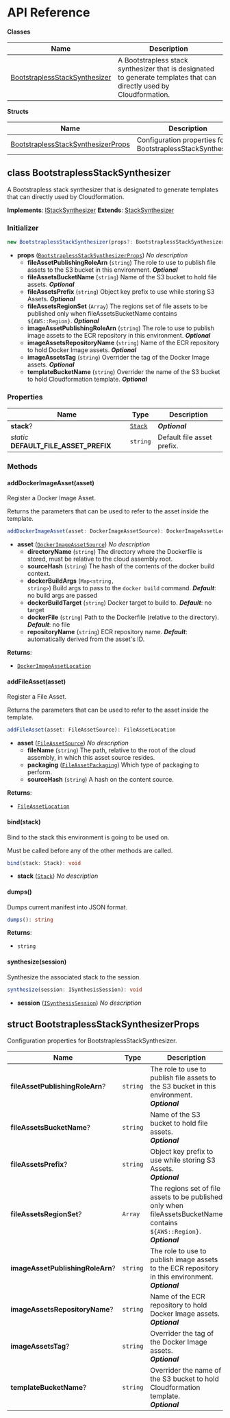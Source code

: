 # API Reference

**Classes**

Name|Description
----|-----------
[BootstraplessStackSynthesizer](#cdk-bootstrapless-synthesizer-bootstraplessstacksynthesizer)|A Bootstrapless stack synthesizer that is designated to generate templates that can directly used by Cloudformation.


**Structs**

Name|Description
----|-----------
[BootstraplessStackSynthesizerProps](#cdk-bootstrapless-synthesizer-bootstraplessstacksynthesizerprops)|Configuration properties for BootstraplessStackSynthesizer.



## class BootstraplessStackSynthesizer  <a id="cdk-bootstrapless-synthesizer-bootstraplessstacksynthesizer"></a>

A Bootstrapless stack synthesizer that is designated to generate templates that can directly used by Cloudformation.

__Implements__: [IStackSynthesizer](#aws-cdk-core-istacksynthesizer)
__Extends__: [StackSynthesizer](#aws-cdk-core-stacksynthesizer)

### Initializer




```ts
new BootstraplessStackSynthesizer(props?: BootstraplessStackSynthesizerProps)
```

* **props** (<code>[BootstraplessStackSynthesizerProps](#cdk-bootstrapless-synthesizer-bootstraplessstacksynthesizerprops)</code>)  *No description*
  * **fileAssetPublishingRoleArn** (<code>string</code>)  The role to use to publish file assets to the S3 bucket in this environment. __*Optional*__
  * **fileAssetsBucketName** (<code>string</code>)  Name of the S3 bucket to hold file assets. __*Optional*__
  * **fileAssetsPrefix** (<code>string</code>)  Object key prefix to use while storing S3 Assets. __*Optional*__
  * **fileAssetsRegionSet** (<code>Array<string></code>)  The regions set of file assets to be published only when fileAssetsBucketName contains `${AWS::Region}`. __*Optional*__
  * **imageAssetPublishingRoleArn** (<code>string</code>)  The role to use to publish image assets to the ECR repository in this environment. __*Optional*__
  * **imageAssetsRepositoryName** (<code>string</code>)  Name of the ECR repository to hold Docker Image assets. __*Optional*__
  * **imageAssetsTag** (<code>string</code>)  Overrider the tag of the Docker Image assets. __*Optional*__
  * **templateBucketName** (<code>string</code>)  Overrider the name of the S3 bucket to hold Cloudformation template. __*Optional*__



### Properties


Name | Type | Description 
-----|------|-------------
**stack**? | <code>[Stack](#aws-cdk-core-stack)</code> | __*Optional*__
*static* **DEFAULT_FILE_ASSET_PREFIX** | <code>string</code> | Default file asset prefix.

### Methods


#### addDockerImageAsset(asset) <a id="cdk-bootstrapless-synthesizer-bootstraplessstacksynthesizer-adddockerimageasset"></a>

Register a Docker Image Asset.

Returns the parameters that can be used to refer to the asset inside the template.

```ts
addDockerImageAsset(asset: DockerImageAssetSource): DockerImageAssetLocation
```

* **asset** (<code>[DockerImageAssetSource](#aws-cdk-core-dockerimageassetsource)</code>)  *No description*
  * **directoryName** (<code>string</code>)  The directory where the Dockerfile is stored, must be relative to the cloud assembly root. 
  * **sourceHash** (<code>string</code>)  The hash of the contents of the docker build context. 
  * **dockerBuildArgs** (<code>Map<string, string></code>)  Build args to pass to the `docker build` command. __*Default*__: no build args are passed
  * **dockerBuildTarget** (<code>string</code>)  Docker target to build to. __*Default*__: no target
  * **dockerFile** (<code>string</code>)  Path to the Dockerfile (relative to the directory). __*Default*__: no file
  * **repositoryName** (<code>string</code>)  ECR repository name. __*Default*__: automatically derived from the asset's ID.

__Returns__:
* <code>[DockerImageAssetLocation](#aws-cdk-core-dockerimageassetlocation)</code>

#### addFileAsset(asset) <a id="cdk-bootstrapless-synthesizer-bootstraplessstacksynthesizer-addfileasset"></a>

Register a File Asset.

Returns the parameters that can be used to refer to the asset inside the template.

```ts
addFileAsset(asset: FileAssetSource): FileAssetLocation
```

* **asset** (<code>[FileAssetSource](#aws-cdk-core-fileassetsource)</code>)  *No description*
  * **fileName** (<code>string</code>)  The path, relative to the root of the cloud assembly, in which this asset source resides. 
  * **packaging** (<code>[FileAssetPackaging](#aws-cdk-core-fileassetpackaging)</code>)  Which type of packaging to perform. 
  * **sourceHash** (<code>string</code>)  A hash on the content source. 

__Returns__:
* <code>[FileAssetLocation](#aws-cdk-core-fileassetlocation)</code>

#### bind(stack) <a id="cdk-bootstrapless-synthesizer-bootstraplessstacksynthesizer-bind"></a>

Bind to the stack this environment is going to be used on.

Must be called before any of the other methods are called.

```ts
bind(stack: Stack): void
```

* **stack** (<code>[Stack](#aws-cdk-core-stack)</code>)  *No description*




#### dumps() <a id="cdk-bootstrapless-synthesizer-bootstraplessstacksynthesizer-dumps"></a>

Dumps current manifest into JSON format.

```ts
dumps(): string
```


__Returns__:
* <code>string</code>

#### synthesize(session) <a id="cdk-bootstrapless-synthesizer-bootstraplessstacksynthesizer-synthesize"></a>

Synthesize the associated stack to the session.

```ts
synthesize(session: ISynthesisSession): void
```

* **session** (<code>[ISynthesisSession](#aws-cdk-core-isynthesissession)</code>)  *No description*






## struct BootstraplessStackSynthesizerProps  <a id="cdk-bootstrapless-synthesizer-bootstraplessstacksynthesizerprops"></a>


Configuration properties for BootstraplessStackSynthesizer.



Name | Type | Description 
-----|------|-------------
**fileAssetPublishingRoleArn**? | <code>string</code> | The role to use to publish file assets to the S3 bucket in this environment.<br/>__*Optional*__
**fileAssetsBucketName**? | <code>string</code> | Name of the S3 bucket to hold file assets.<br/>__*Optional*__
**fileAssetsPrefix**? | <code>string</code> | Object key prefix to use while storing S3 Assets.<br/>__*Optional*__
**fileAssetsRegionSet**? | <code>Array<string></code> | The regions set of file assets to be published only when fileAssetsBucketName contains `${AWS::Region}`.<br/>__*Optional*__
**imageAssetPublishingRoleArn**? | <code>string</code> | The role to use to publish image assets to the ECR repository in this environment.<br/>__*Optional*__
**imageAssetsRepositoryName**? | <code>string</code> | Name of the ECR repository to hold Docker Image assets.<br/>__*Optional*__
**imageAssetsTag**? | <code>string</code> | Overrider the tag of the Docker Image assets.<br/>__*Optional*__
**templateBucketName**? | <code>string</code> | Overrider the name of the S3 bucket to hold Cloudformation template.<br/>__*Optional*__




